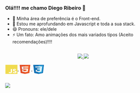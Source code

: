 ### Olá!!!! me chamo Diego Ribeiro 👋



- 🔭 Minha área de preferência é o Front-end.
- 🌱 Estou me aprofundando em Javascript e toda a sua stack.
- 😄 Pronouns: ele/dele
- ⚡ Um fato: Amo animações dos mais variados tipos (Aceito recomendações)!!!!

##

<div align="center">
  <a href="https://github.com/777diegoRibeiro777">
  <img height="160em" src="https://github-readme-stats.vercel.app/api?username=777diegoRibeiro777&show_icons=true&theme=dark&include_all_commits=true&count_private=true"/>
  <img height="160em" src="https://github-readme-stats.vercel.app/api/top-langs/?username=777diegoRibeiro777&layout=compact&langs_count=7&theme=dark"/>
</div>
<div style="display: inline_block"><br>
  <img align="center" alt="Rafa-Js" height="30" width="40" src="https://raw.githubusercontent.com/devicons/devicon/master/icons/javascript/javascript-plain.svg">
  <img align="center" alt="Rafa-HTML" height="30" width="40" src="https://raw.githubusercontent.com/devicons/devicon/master/icons/html5/html5-original.svg">
  <img align="center" alt="Rafa-CSS" height="30" width="40" src="https://raw.githubusercontent.com/devicons/devicon/master/icons/css3/css3-original.svg">
</div>

##  
<div> 
  <a href="https://www.linkedin.com/in/diego-ribeiro-127590237/" target="_blank"><img src="https://img.shields.io/badge/-LinkedIn-%230077B5?style=for-the-badge&logo=linkedin&logoColor=white" target="_blank"></a> 
</div>
